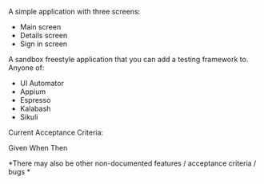A simple application with three screens:
 - Main screen
 - Details screen
 - Sign in screen
 
A sandbox freestyle application that you can add a testing framework to.
Anyone of:
 - UI Automator
 - Appium
 - Espresso
 - Kalabash
 - Sikuli
 
 Current Acceptance Criteria:
 
 Given
 When
 Then
 
 *There may also be other non-documented features / acceptance criteria / bugs *
